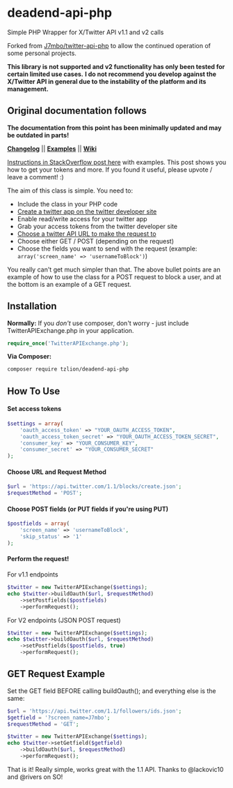 deadend-api-php
===============

Simple PHP Wrapper for X/Twitter API v1.1 and v2 calls

Forked from [J7mbo/twitter-api-php](https://github.com/J7mbo/twitter-api-php) to allow the continued operation of some personal projects.

**This library is not supported and v2 functionality has only been tested for certain limited use cases.**
**I do not recommend you develop against the X/Twitter API in general due to the instability of the platform and its management.**

Original documentation follows
------------------------------

**The documentation from this point has been minimally updated and may be outdated in parts!**

**[Changelog](https://github.com/J7mbo/twitter-api-php/wiki/Changelog)** ||
**[Examples](https://github.com/J7mbo/twitter-api-php/wiki/Twitter-API-PHP-Wiki)** ||
**[Wiki](https://github.com/J7mbo/twitter-api-php/wiki)**

[Instructions in StackOverflow post here](http://stackoverflow.com/questions/12916539/simplest-php-example-retrieving-user-timeline-with-twitter-api-version-1-1/15314662#15314662) with examples. This post shows you how to get your tokens and more. 
If you found it useful, please upvote / leave a comment! :)

The aim of this class is simple. You need to:

- Include the class in your PHP code
- [Create a twitter app on the twitter developer site](https://dev.twitter.com/apps/)
- Enable read/write access for your twitter app
- Grab your access tokens from the twitter developer site
- [Choose a twitter API URL to make the request to](https://dev.twitter.com/docs/api/1.1/)
- Choose either GET / POST (depending on the request) 
- Choose the fields you want to send with the request (example: `array('screen_name' => 'usernameToBlock')`)

You really can't get much simpler than that. The above bullet points are an example of how to use the class for a POST request to block a user, and at the bottom is an example of a GET request.

Installation
------------

**Normally:** If you *don't* use composer, don't worry - just include TwitterAPIExchange.php in your application.

```php
require_once('TwitterAPIExchange.php');
```

**Via Composer:**

```bash
composer require tzlion/deadend-api-php
```

How To Use
----------

#### Set access tokens ####

```php
$settings = array(
    'oauth_access_token' => "YOUR_OAUTH_ACCESS_TOKEN",
    'oauth_access_token_secret' => "YOUR_OAUTH_ACCESS_TOKEN_SECRET",
    'consumer_key' => "YOUR_CONSUMER_KEY",
    'consumer_secret' => "YOUR_CONSUMER_SECRET"
);
```

#### Choose URL and Request Method ####

```php
$url = 'https://api.twitter.com/1.1/blocks/create.json';
$requestMethod = 'POST';
```

#### Choose POST fields (or PUT fields if you're using PUT) ####

```php
$postfields = array(
    'screen_name' => 'usernameToBlock', 
    'skip_status' => '1'
);
```

#### Perform the request! ####

For v1.1 endpoints
```php
$twitter = new TwitterAPIExchange($settings);
echo $twitter->buildOauth($url, $requestMethod)
    ->setPostfields($postfields)
    ->performRequest();
```

For V2 endpoints (JSON POST request)
```php
$twitter = new TwitterAPIExchange($settings);
echo $twitter->buildOauth($url, $requestMethod)
    ->setPostfields($postfields, true)
    ->performRequest();
```

GET Request Example
-------------------

Set the GET field BEFORE calling buildOauth(); and everything else is the same:

```php
$url = 'https://api.twitter.com/1.1/followers/ids.json';
$getfield = '?screen_name=J7mbo';
$requestMethod = 'GET';

$twitter = new TwitterAPIExchange($settings);
echo $twitter->setGetfield($getfield)
    ->buildOauth($url, $requestMethod)
    ->performRequest();
```

That is it! Really simple, works great with the 1.1 API. Thanks to @lackovic10 and @rivers on SO!
